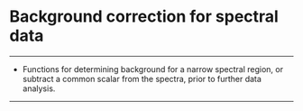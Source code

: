 # Background correction for spectral data


***

 - Functions for determining background for a narrow spectral region, or subtract a common scalar from the spectra, prior to further data analysis.

***
